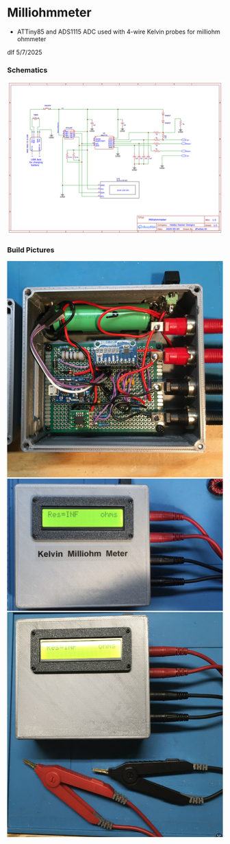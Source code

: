 # Milliohmmeter
* ATTiny85 and ADS1115 ADC used with 4-wire Kelvin probes for milliohm ohmmeter


dlf  5/7/2025 

### Schematics
![Alt text](./Milliohmmeter_Schematic.png "Milliohmmeter Schematic")


### Build Pictures
![Alt text](./Milliohmmeter_Wiring.jpg "Milliohmmeter Wiring")
![Alt text](./Milliohmmeter_Case.png "Case")
![Alt text](./Milliohmmeter_Probes.png "Case with probes")

